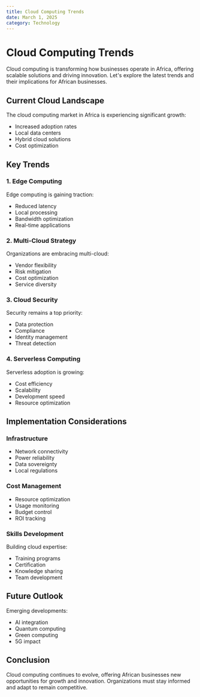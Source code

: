 ```yaml
---
title: Cloud Computing Trends
date: March 1, 2025
category: Technology
---
```


# Cloud Computing Trends

Cloud computing is transforming how businesses operate in Africa, offering scalable solutions and driving innovation. Let's explore the latest trends and their implications for African businesses.

## Current Cloud Landscape

The cloud computing market in Africa is experiencing significant growth:

- Increased adoption rates
- Local data centers
- Hybrid cloud solutions
- Cost optimization

## Key Trends

### 1. Edge Computing

Edge computing is gaining traction:

- Reduced latency
- Local processing
- Bandwidth optimization
- Real-time applications

### 2. Multi-Cloud Strategy

Organizations are embracing multi-cloud:

- Vendor flexibility
- Risk mitigation
- Cost optimization
- Service diversity

### 3. Cloud Security

Security remains a top priority:

- Data protection
- Compliance
- Identity management
- Threat detection

### 4. Serverless Computing

Serverless adoption is growing:

- Cost efficiency
- Scalability
- Development speed
- Resource optimization

## Implementation Considerations

### Infrastructure

- Network connectivity
- Power reliability
- Data sovereignty
- Local regulations

### Cost Management

- Resource optimization
- Usage monitoring
- Budget control
- ROI tracking

### Skills Development

Building cloud expertise:

- Training programs
- Certification
- Knowledge sharing
- Team development

## Future Outlook

Emerging developments:

- AI integration
- Quantum computing
- Green computing
- 5G impact

## Conclusion

Cloud computing continues to evolve, offering African businesses new opportunities for growth and innovation. Organizations must stay informed and adapt to remain competitive. 